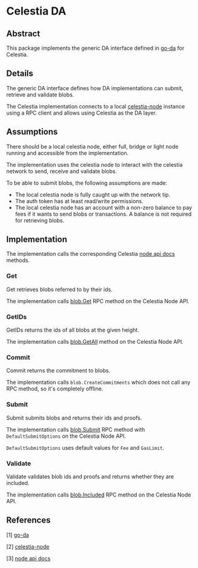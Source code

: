 # Celestia DA

## Abstract

This package implements the generic DA interface defined in [go-da] for Celestia.

## Details

The generic DA interface defines how DA implementations can submit, retrieve and validate blobs.

The Celestia implementation connects to a local [celestia-node] instance using a RPC client and allows using Celestia as the DA layer.

## Assumptions

There should be a local celestia node, either full, bridge or light node running and accessible from the implementation.

The implementation uses the celestia node to interact with the celestia network to send, receive and validate blobs.

To be able to submit blobs, the following assumptions are made:

* The local celestia node is fully caught up with the network tip.
* The auth token has at least read/write permissions.
* The local celestia node has an account with a non-zero balance to pay fees if it wants to send blobs or transactions. A balance is not required for retrieving blobs.

## Implementation

The implementation calls the corresponding Celestia [node api docs] methods.

### Get

Get retrieves blobs referred to by their ids.

The implementation calls [blob.Get] RPC method on the Celestia Node API.

### GetIDs

GetIDs returns the ids of all blobs at the given height.

The implementation calls [blob.GetAll] method on the Celestia Node API.

### Commit

Commit returns the commitment to blobs.

The implementation calls `blob.CreateCommitments` which does not call any RPC method, so it's completely offline.

### Submit

Submit submits blobs and returns their ids and proofs.

The implementation calls [blob.Submit] RPC method with `DefaultSubmitOptions` on the Celestia Node API.

`DefaultSubmitOptions` uses default values for `Fee` and `GasLimit`.

### Validate

Validate validates blob ids and proofs and returns whether they are included.

The implementation calls [blob.Included] RPC method on the Celestia Node API.

## References
[1] [go-da]

[2] [celestia-node]

[3] [node api docs]

[go-da]: https://github.com/rollkit/go-da
[celestia-node]: https://github.com/celestiaorg/celestia-node
[node api docs]: https://docs.celestia.org/api/v0.11.0-rc13/
[blob.Get]: https://docs.celestia.org/api/v0.11.0-rc13/#blob.Get
[blob.GetAll]: https://docs.celestia.org/api/v0.11.0-rc13/#blob.GetAll
[blob.Submit]: https://docs.celestia.org/api/v0.11.0-rc13/#blob.Submit
[blob.Included]: https://docs.celestia.org/api/v0.11.0-rc13/#blob.Included
